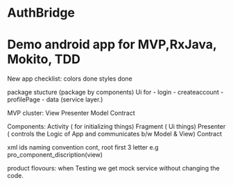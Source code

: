 # AuthBridge
Demo android app for MVP,RxJava, Mokito, TDD
================
New app checklist:
colors  done
styles  done

package stucture (package by components)
Ui for 
      - login
      - createaccount
      - profilePage
      - data (service layer.)
      
MVP cluster:
View
Presenter
Model
Contract

Components:
Activity ( for initializing things)
Fragment ( Ui things)
Presenter ( controls the Logic of App and communicates b/w Model & View)
Contract 

xml ids naming convention
cont, root
first 3 letter e.g pro_component_discription(view)







product flovours: when Testing we get mock service without changing the code.
      
